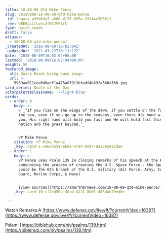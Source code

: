 ```yaml
---
title: 18.08.09 Qtd Mike Pence
slug: 20180809-18-08-09-qtd-mike-pence
_id: legacy-a39b6da7-a660-4176-985e-83144c506611
_rev: O8E8pz1fLwnc3fN7JVF1rC
type: quick_reads
draft: false
aliases:
  - 18-08-09-qtd-mike-pence/
_createdAt: '2018-08-09T16:02:04Z'
_updatedAt: '2021-03-22T13:11:12Z'
date: '2018-08-09T16:02:04+00:00'
lastmod: '2018-08-09T16:02:04+00:00'
weight: 50
featured_image:
  alt: Quick Reads background image
  url: >-
    5939aa011cee6d8acf1a475a0f911bfadf4b89fa360x360.jpg
card_series: Quote of the Day
colorpaletteclassname: '--light-blue'
cards:
  - order: 0
    body: >-
      > _‘If you rise on the wings of the dawn, if you settle on the far side of
      the sea, even if you go up to the heavens, even there His hand will guide
      you. His right hand will hold you fast and He will hold fast this great
      nation and the great beyond.’_


      VP Mike Pence
    citation: VP Mike Pence
    _key: card-1-ce6d7659-e6be-4794-9c87-8a37e59ecdae
  - order: 1
    body: >-
      VP Pence uses Psalm 139 in closing remarks of his speech at the Pentagon
      announcing the process of creating the U.S. Space Force - the Space Force
      could be the 6th branch of the U.S. military (Air Force, Army, Coast
      Guard, Marine Corps, & Navy)


      [view sources](https://smarthernews.com/18-08-09-qtd-mike-pence/)
    _key: card-10-cf2ed50b-48ad-4121-8b0f-488dab79ed0e

---
```

Watch Remarks:A [https://www.defense.gov/live/#/?currentVideo=16387](https://www.defense.gov/live/#/?currentVideo=16387)

Pslam: [https://biblehub.com/niv/psalms/139.htm](https://biblehub.com/niv/psalms/139.htm)